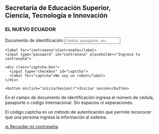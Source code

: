 <!-- FORMULARIO DE INICIO DE SESIÓN -->
<div class="login-container">
  <h2>Secretaría de Educación Superior,<br>Ciencia, Tecnología e Innovación</h2>
  <h3>EL NUEVO ECUADOR</h3>

  <div class="login-box">
    <label for="documento">Documento de identificación</label>
    <input type="text" id="documento" placeholder="Cédula, pasaporte, etc.">

    <label for="contrasena">Contraseña</label>
    <input type="password" id="contrasena" placeholder="Ingresa tu contraseña">

    <div class="captcha-box">
      <input type="checkbox" id="captcha">
      <label for="captcha">No soy un robot</label>
    </div>

    <button onclick="iniciarSesion()">Iniciar sesión</button>
  </div>

  <div class="info">
    <p>En el campo de documento de identificación ingresa el número de cédula, pasaporte o código internacional. Sin espacios ni separaciones.</p>
    <p>El código captcha es un método de autenticación que permite reconocer que una persona ingresa la información al sistema.</p>
  </div>

  <a href="#">🔙 Recordar mi contraseña</a>
</div>

<!-- PANTALLA DE BIENVENIDA -->
<div id="bienvenida" style="display: none;">
  <div class="menu">
    <p>👤 La sesión expira en : 30 minutos</p>
    <h3>BRYAN ANTHONY CASTRO BALLADARES</h3>
    <ul>
      <li onclick="mostrarCertificadoPuntaje()">📝 Impresión puntaje de evaluación</li>
      <li onclick="mostrarCupoAceptado()">📄 Impresión cupo aceptado</li>
      <li onclick="mostrarRegistroNacional()">✅ Impresión confirmación del Registro Nacional</li>
      <li onclick="mostrarConfirmacionInscripcion()">🔁 Impresión confirmación de Inscripción</li>
    </ul>
    <button onclick="cerrarSesion()">🚪 Salir</button>
  </div>

  <div class="contenido">
    <h4 style="color: green;">Bienvenido/a: BRYAN ANTHONY CASTRO BALLADARES</h4>
    <p><strong>Bienvenido/a al sistema para impresión de:</strong></p>
    <ul>
      <li>Certificados de puntajes de evaluación y cupos aceptados</li>
      <li>Confirmación del Registro Nacional e Inscripción</li>
    </ul>

    <div class="aviso">
      <p><strong>ACUERDO DE RESPONSABILIDAD:</strong> El/la usuario/a conoce la responsabilidad del uso que dé a la información consultada en este portal.</p>
    </div>
  </div>
</div>

<!-- CERTIFICADO DE PUNTAJE -->
<div id="certificado-puntaje" style="display: none;">
  <div class="menu">
    <p>👤 La sesión expira en : 22 minutos</p>
    <h3>BRYAN ANTHONY CASTRO BALLADARES</h3>
    <button onclick="cerrarSesion()">🚪 Salir</button>
  </div>

  <div class="contenido-certificado">
    <p>Quito, 01-08-2025</p>
    <p>La Secretaría de Educación Superior, Ciencia, Tecnología e Innovación, SENESCYT, a través de la Subsecretaría de Acceso a la Educación Superior, <strong>CERTIFICA</strong> que <strong>BRYAN ANTHONY CASTRO BALLADARES</strong>, con documento de identificación: <strong>1805094404</strong>, registra en la base de datos de la plataforma del Sistema Nacional de Nivelación y Admisión, la siguiente información:</p>
    
    <table>
      <tr>
        <th>PERIODO</th>
        <th>PUNTAJE</th>
      </tr>
      <tr>
        <td>SEGUNDO PERIODO ACADÉMICO ORDINARIO 2022</td>
        <td>787</td>
      </tr>
    </table>

    <p><strong>IMPORTANTE:</strong> Esta información es de uso exclusivo de la persona registrada en la plataforma. Cualquier alteración parcial o total de este documento puede conllevar sanciones.</p>

    <p>Este certificado contiene el puntaje obtenido por el aspirante en el Examen Nacional de Educación Superior. Válido por 30 días hábiles desde su generación.</p>

    <p><strong>GENERADO:</strong> 01-08-2025 01:15:22</p>

    <p><em>Documento firmado electrónicamente,</em></p>
    <p><strong>Stephany Mishell Pulles Tulcanaza</strong><br>
    Directora de Apoyo y Seguimiento Académico</p>

    <img src="https://upload.wikimedia.org/wikipedia/commons/thumb/4/4d/Qr-2.png/240px-Qr-2.png" alt="QR" width="100">
    
    <div class="botones-certificado">
      <button onclick="volverMenu()">🔙 Atrás</button>
      <button onclick="window.print()">🖨 Imprimir</button>
    </div>
  </div>
</div>

<!-- CUPOS ACEPTADOS -->
<div id="cupo-aceptado" style="display: none;">
  <div class="menu">
    <p>👤 La sesión expira en : 22 minutos</p>
    <h3>BRYAN ANTHONY CASTRO BALLADARES</h3>
    <button onclick="cerrarSesion()">🚪 Salir</button>
  </div>

  <div class="contenido-certificado">
    <p>Quito, 01-08-2025</p>
    <p>La Secretaría de Educación Superior, Ciencia, Tecnología e Innovación, SENESCYT, a través de la Subsecretaría de Acceso a la Educación Superior, <strong>CERTIFICA</strong> que <strong>BRYAN ANTHONY CASTRO BALLADARES</strong>, con documento de identificación: <strong>1805094404</strong>, ha aceptado un cupo en el proceso de admisión correspondiente al siguiente detalle:</p>

    <table>
      <tr>
        <th>PERIODO</th>
        <th>INSTITUCIÓN</th>
        <th>CARRERA</th>
      </tr>
      <tr>
        <td>SEGUNDO PERIODO ACADÉMICO ORDINARIO 2022</td>
        <td>Universidad Técnica de Ambato</td>
        <td>Ingeniería en Sistemas Computacionales</td>
      </tr>
    </table>

    <p><strong>IMPORTANTE:</strong> Este documento certifica la aceptación oficial del cupo por parte del aspirante. Cualquier alteración parcial o total puede conllevar sanciones.</p>

    <p><strong>GENERADO:</strong> 01-08-2025 01:18:47</p>

    <p><em>Documento firmado electrónicamente,</em></p>
    <p><strong>Stephany Mishell Pulles Tulcanaza</strong><br>
    Directora de Apoyo y Seguimiento Académico</p>

    <img src="https://upload.wikimedia.org/wikipedia/commons/thumb/4/4d/Qr-2.png/240px-Qr-2.png" alt="QR" width="100">

    <div class="botones-certificado">
      <button onclick="volverMenuDesdeCupo()">🔙 Atrás</button>
      <button onclick="window.print()">🖨 Imprimir</button>
    </div>
  </div>
</div>

<!-- CONFIRMACIÓN DEL REGISTRO NACIONAL -->
<div id="registro-nacional" style="display: none;">
  <div class="menu">
    <p>👤 La sesión expira en : 22 minutos</p>
    <h3>BRYAN ANTHONY CASTRO BALLADARES</h3>
    <button onclick="cerrarSesion()">🚪 Salir</button>
  </div>

  <div class="contenido-certificado">
    <p>Quito, 01-08-2025</p>
    <p>La Secretaría de Educación Superior, Ciencia, Tecnología e Innovación, SENESCYT, a través de la Subsecretaría de Acceso a la Educación Superior, <strong>CONFIRMA</strong> que <strong>BRYAN ANTHONY CASTRO BALLADARES</strong>, con documento de identificación <strong>1805094404</strong>, ha completado exitosamente el proceso de <strong>Registro Nacional</strong> en el Sistema Nacional de Nivelación y Admisión.</p>

    <table>
      <tr>
        <th>PERIODO</th>
        <th>FECHA DE REGISTRO</th>
        <th>ESTADO</th>
      </tr>
      <tr>
        <td>SEGUNDO PERIODO ACADÉMICO ORDINARIO 2022</td>
        <td>15-08-2022</td>
        <td>Registrado</td>
      </tr>
    </table>

    <p><strong>IMPORTANTE:</strong> Esta confirmación acredita que el aspirante ha cumplido con los requisitos establecidos por la SENESCYT para el proceso de admisión. Cualquier alteración parcial o total de este documento puede conllevar sanciones.</p>

    <p><strong>GENERADO:</strong> 01-08-2025 01:22:10</p>

    <p><em>Documento firmado electrónicamente,</em></p>
    <p><strong>Stephany Mishell Pulles Tulcanaza</strong><br>
    Directora de Apoyo y Seguimiento Académico</p>

    <img src="https://upload.wikimedia.org/wikipedia/commons/thumb/4/4d/Qr-2.png/240px-Qr-2.png" alt="QR" width="100">

    <div class="botones-certificado">
      <button onclick="volverMenuDesdeRegistro()">🔙 Atrás</button>
      <button onclick="window.print()">🖨 Imprimir</button>
    </div>
  </div>
</div>

<!-- CONFIRMACIÓN DE INSCRIPCIÓN -->
<div id="confirmacion-inscripcion" style="display: none;">
  <div class="menu">
    <p>👤 La sesión expira en : 22 minutos</p>
    <h3>BRYAN ANTHONY CASTRO BALLADARES</h3>
    <button onclick="cerrarSesion()">🚪 Salir</button>
  </div>

  <div class="contenido-certificado">
    <div style="background-color: #ffdddd; border-left: 5px solid red; padding: 15px; margin-bottom: 20px;">
      <strong style="color: red;">⚠️ No tienes ningún cupo asignado.</strong>
    </div>

    <p><strong>Bienvenido/a al sistema para impresión de:</strong></p>
    <ul>
      <li>Certificados de puntajes de evaluación y cupos aceptados en el Sistema Nacional de Nivelación y Admisión.</li>
      <li>Confirmación del Registro Nacional e Inscripción</li>
    </ul>

    <div style="background-color: #e6f0ff; border-left: 5px solid #007bff; padding: 15px; margin-top: 20px; font-size: 13px;">
      <strong>ACUERDO DE RESPONSABILIDAD:</strong> El/la usuario/a conoce la responsabilidad del uso que dé a la información consultada en este portal, sin perjuicio de las acciones judiciales a que hubiere lugar en el caso de que dicha información fuera falsa o alterada, de conformidad a lo dispuesto en el primer inciso del artículo 270 del Código Orgánico Integral Penal.
    </div>

    <div class="botones-certificado" style="margin-top: 20px;">
      <button onclick="volverMenuDesdeInscripcion()">🔙 Atrás</button>
      <button onclick="window.print()">🖨 Imprimir</button>
    </div>
  </div>
</div>

